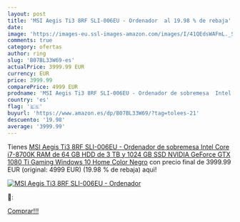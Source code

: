 ```yaml
---
layout: post
title: 'MSI Aegis Ti3 8RF SLI-006EU - Ordenador  al 19.98 % de rebaja'
date: 
image: 'https://images-eu.ssl-images-amazon.com/images/I/41QEdsWAFmL._SL200_.jpg'
comments: true
category: ofertas
author: ring
slug: 'B07BL33W69-es'
actualPrice: 3999.99 EUR
currency: EUR
price: 3999.99
comparePrice: 4999 EUR
prodname: 'MSI Aegis Ti3 8RF SLI-006EU - Ordenador de sobremesa  Intel Core i7-8700K  RAM de 64 GB  HDD de 3 TB y 1024 GB SSD  NVIDIA GeForce GTX 1080 Ti Gaming  Windows 10 Home   Color Negro'
country: 'es'
flag: '🇪🇸'
buyurl: 'https://www.amazon.es/dp/B07BL33W69/?tag=tolees-21'
descuento: '19.98'
average: '3999.99'
---
```


Tienes [MSI Aegis Ti3 8RF SLI-006EU - Ordenador de sobremesa  Intel Core i7-8700K  RAM de 64 GB  HDD de 3 TB y 1024 GB SSD  NVIDIA GeForce GTX 1080 Ti Gaming  Windows 10 Home   Color Negro](https://www.amazon.es/dp/B07BL33W69/?tag=tolees-21) con precio final de  3999.99 EUR (original: 4999 EUR) (19.98 %  de rebaja) aqui!

[![MSI Aegis Ti3 8RF SLI-006EU - Ordenador ](https://images-eu.ssl-images-amazon.com/images/I/41QEdsWAFmL._SL200_.jpg)](https://www.amazon.es/dp/B07BL33W69/?tag=tolees-21)

🔎:


[Comprar!!!](https://www.amazon.es/dp/B07BL33W69/?tag=tolees-21)
